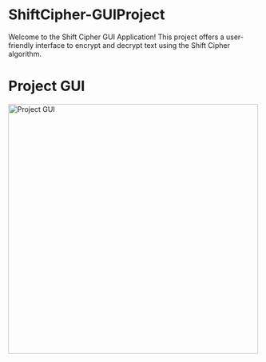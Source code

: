 # ShiftCipher-GUIProject
Welcome to the Shift Cipher GUI Application! This project offers a user-friendly interface to encrypt and decrypt text using the Shift Cipher algorithm. 

# Project GUI

<img src="https://github.com/akgaur12/ShiftCipher-GUIProject/assets/134853842/4403ce9b-a410-4ee9-8bfb-18024db2ffa8" alt="Project GUI" width="500">

